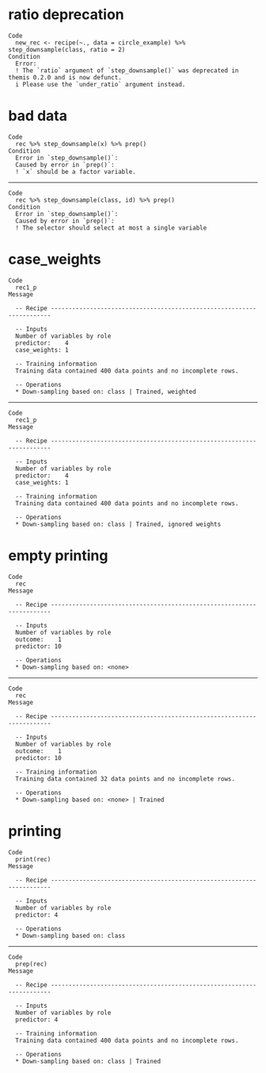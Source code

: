 # ratio deprecation

    Code
      new_rec <- recipe(~., data = circle_example) %>% step_downsample(class, ratio = 2)
    Condition
      Error:
      ! The `ratio` argument of `step_downsample()` was deprecated in themis 0.2.0 and is now defunct.
      i Please use the `under_ratio` argument instead.

# bad data

    Code
      rec %>% step_downsample(x) %>% prep()
    Condition
      Error in `step_downsample()`:
      Caused by error in `prep()`:
      ! `x` should be a factor variable.

---

    Code
      rec %>% step_downsample(class, id) %>% prep()
    Condition
      Error in `step_downsample()`:
      Caused by error in `prep()`:
      ! The selector should select at most a single variable

# case_weights

    Code
      rec1_p
    Message
      
      -- Recipe ----------------------------------------------------------------------
      
      -- Inputs 
      Number of variables by role
      predictor:    4
      case_weights: 1
      
      -- Training information 
      Training data contained 400 data points and no incomplete rows.
      
      -- Operations 
      * Down-sampling based on: class | Trained, weighted

---

    Code
      rec1_p
    Message
      
      -- Recipe ----------------------------------------------------------------------
      
      -- Inputs 
      Number of variables by role
      predictor:    4
      case_weights: 1
      
      -- Training information 
      Training data contained 400 data points and no incomplete rows.
      
      -- Operations 
      * Down-sampling based on: class | Trained, ignored weights

# empty printing

    Code
      rec
    Message
      
      -- Recipe ----------------------------------------------------------------------
      
      -- Inputs 
      Number of variables by role
      outcome:    1
      predictor: 10
      
      -- Operations 
      * Down-sampling based on: <none>

---

    Code
      rec
    Message
      
      -- Recipe ----------------------------------------------------------------------
      
      -- Inputs 
      Number of variables by role
      outcome:    1
      predictor: 10
      
      -- Training information 
      Training data contained 32 data points and no incomplete rows.
      
      -- Operations 
      * Down-sampling based on: <none> | Trained

# printing

    Code
      print(rec)
    Message
      
      -- Recipe ----------------------------------------------------------------------
      
      -- Inputs 
      Number of variables by role
      predictor: 4
      
      -- Operations 
      * Down-sampling based on: class

---

    Code
      prep(rec)
    Message
      
      -- Recipe ----------------------------------------------------------------------
      
      -- Inputs 
      Number of variables by role
      predictor: 4
      
      -- Training information 
      Training data contained 400 data points and no incomplete rows.
      
      -- Operations 
      * Down-sampling based on: class | Trained

